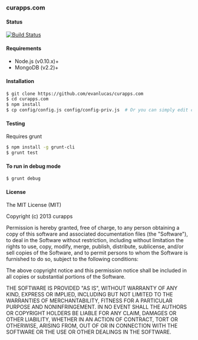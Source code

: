 ### curapps.com

#### Status
[![Build Status](https://travis-ci.org/evanlucas/curapps.com.png?branch=master)](https://travis-ci.org/evanlucas/curapps.com)


#### Requirements
- Node.js (v0.10.x)+
- MongoDB (v2.2)+

#### Installation

```bash
$ git clone https://github.com/evanlucas/curapps.com
$ cd curapps.com
$ npm install
$ cp config/config.js config/config-priv.js  # Or you can simply edit config.js
```

#### Testing

Requires grunt

```bash
$ npm install -g grunt-cli
$ grunt test
```

#### To run in debug mode

```bash
$ grunt debug
```

#### License

The MIT License (MIT)

Copyright (c) 2013 curapps

Permission is hereby granted, free of charge, to any person obtaining a copy of
this software and associated documentation files (the "Software"), to deal in
the Software without restriction, including without limitation the rights to
use, copy, modify, merge, publish, distribute, sublicense, and/or sell copies of
the Software, and to permit persons to whom the Software is furnished to do so,
subject to the following conditions:

The above copyright notice and this permission notice shall be included in all
copies or substantial portions of the Software.

THE SOFTWARE IS PROVIDED "AS IS", WITHOUT WARRANTY OF ANY KIND, EXPRESS OR
IMPLIED, INCLUDING BUT NOT LIMITED TO THE WARRANTIES OF MERCHANTABILITY, FITNESS
FOR A PARTICULAR PURPOSE AND NONINFRINGEMENT. IN NO EVENT SHALL THE AUTHORS OR
COPYRIGHT HOLDERS BE LIABLE FOR ANY CLAIM, DAMAGES OR OTHER LIABILITY, WHETHER
IN AN ACTION OF CONTRACT, TORT OR OTHERWISE, ARISING FROM, OUT OF OR IN
CONNECTION WITH THE SOFTWARE OR THE USE OR OTHER DEALINGS IN THE SOFTWARE.
